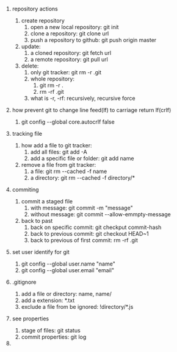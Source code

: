 1. repository actions
    1. create repository
        1. open a new local repository: git init
        2. clone a repository: git clone url
        3. push a repository to github: git push origin master
    2. update:
        1. a cloned repository: git fetch url
        2. a remote repository: git pull url
    3. delete:
        1. only git tracker: git rm -r .git
        2. whole repository: 
            1. git rm -r .
            2. rm -rf .git
        3. what is -r, -rf: recursively, recursive force

2. how prevent git to change line feed(lf) to carriage return lf(crlf)
    1. git config --global core.autocrlf false

3. tracking file
    1. how add a file to git tracker:
        1. add all files: git add -A
        2. add a specific file or folder: git add name
    2. remove a file from git tracker: 
        1. a file: git rm --cached -f name
        2. a directory: git rm --cached -f directory/*


4. commiting
    1. commit a staged file
        1. with message: git commit -m "message"
        2. without message: git commit --allow-emmpty-message
    2. back to past
        1. back on specific commit: git checkput commit-hash
        2. back to previous commit: git checkout HEAD~1
        3. back to previous of first commit: rm -rf .git



5. set user identify for git
    1. git config --global user.name "name"
    2. git config --global user.email "email"

6. .gitignore
    1. add a file or directory: name, name/
    2. add a extension: *.txt
    3. exclude a file from be ignored: !directory/*.js

7. see properties
    1. stage of files: git status
    2. commit properties: git log

8. 



    
